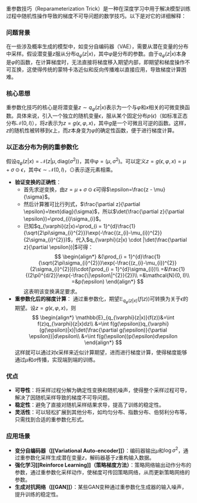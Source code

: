 重参数技巧（Reparameterization Trick）是一种在深度学习中用于解决模型训练过程中随机性操作导致的梯度不可导问题的数学技巧。以下是对它的详细解释：

### 问题背景
在一些涉及概率生成的模型中，如变分自编码器（VAE），需要从潜在变量的分布中采样。假设潜变量$z$服从分布$q_{\varphi}(z|x)$，其中$\varphi$是分布的参数。由于$q_{\varphi}(z|x)$本身是$\varphi$的函数，在计算梯度时，无法直接将梯度移入期望内部，即期望和梯度操作不可互换，这使得传统的蒙特卡洛近似和反向传播难以直接应用，导致梯度计算困难。

### 核心思想
重参数化技巧的核心是将潜变量$z \sim q_{\varphi}(z|x)$表示为一个与$\varphi$和$x$相关的可微变换函数。具体来说，引入一个独立的随机变量$\epsilon$，服从某个固定分布$p(\epsilon)$（如标准正态分布$\mathcal{N}(0, I)$），将$z$表示为$z = g(\epsilon, \varphi, x)$，其中$g$是一个可微且可逆的函数。这样，$z$的随机性被转移到$\epsilon$上，而$z$本身变为$\varphi$的确定性函数，便于进行梯度计算。

### 以正态分布为例的重参数化
假设$q_{\varphi}(z|x) = \mathcal{N}(z|\mu, \text{diag}(\sigma^{2}))$，其中$\varphi = (\mu, \sigma^{2})$。可以定义$z = g(\epsilon, \varphi, x)=\mu+\sigma \odot \epsilon$，其中$\epsilon \sim \mathcal{N}(0, I)$，$\odot$表示逐元素相乘。
- **验证变换的正确性**：
    - 首先求逆变换，由$z = \mu+\sigma \odot \epsilon$可得$\epsilon=\frac{z - \mu}{\sigma}$。
    - 然后计算雅可比行列式，$\frac{\partial z}{\partial \epsilon}=\text{diag}(\sigma)$，所以$\det(\frac{\partial z}{\partial \epsilon})=\prod_{i}\sigma_{i}$。
    - 已知$q_{\varphi}(z|x)=\prod_{i = 1}^{d}\frac{1}{\sqrt{2\pi\sigma_{i}^{2}}}\exp(-\frac{(z_{i}-\mu_{i})^{2}}{2\sigma_{i}^{2}})$，代入$q_{\varphi}(z|x) \cdot |\det(\frac{\partial z}{\partial \epsilon})|$可得：
$$
\begin{align*}
&(\prod_{i = 1}^{d}\frac{1}{\sqrt{2\pi\sigma_{i}^{2}}}\exp(-\frac{(z_{i}-\mu_{i})^{2}}{2\sigma_{i}^{2}}))\cdot(\prod_{i = 1}^{d}\sigma_{i})\\
=&\frac{1}{(2\pi)^{d/2}}\exp(-\frac{\|\epsilon\|^{2}}{2})\\
=&\mathcal{N}(0, I)\\
=&p(\epsilon)
\end{align*}
$$
这表明该变换满足要求。
- **重参数化后的梯度计算**：
通过重参数化，期望$\mathbb{E}_{q_{\varphi}(z|x)}(f(z))$可转换为关于$\epsilon$的期望。设$z = g(\epsilon, \varphi, x)$，则
$$
\begin{align*}
\mathbb{E}_{q_{\varphi}(z|x)}(f(z))&=\int f(z)q_{\varphi}(z|x)dz\\
&=\int f(g(\epsilon))q_{\varphi}(g(\epsilon)|x)|\det(\frac{\partial g(\epsilon)}{\partial \epsilon})|d\epsilon\\
&=\int f(g(\epsilon))p(\epsilon)d\epsilon
\end{align*}
$$
这样就可以通过对$\epsilon$采样来近似计算期望，进而进行梯度计算，使得梯度能够通过$\mu$和$\sigma$传播，实现端到端的训练。

### 优点
- **可导性**：将采样过程分解为确定性变换和随机噪声，使得整个采样过程可导，解决了因随机采样导致的梯度不可导问题。
- **稳定性**：避免了直接对随机采样结果求导，提高了训练的稳定性。
- **灵活性**：可以轻松扩展到其他分布，如均匀分布、指数分布、伯努利分布等，只需找到合适的重参数化形式。

### 应用场景
- **变分自编码器（[[Variational Auto-encoder]]）**：编码器输出$\mu$和$\log\sigma^{2}$，通过重参数化采样生成潜在变量$z$，解码器基于$z$重构输入数据。
- **强化学习[[Reinforce Learning]]（策略梯度方法）**：策略网络输出动作分布的参数，通过重参数化采样动作，使梯度可传回策略网络，从而更新策略网络的参数。
- **生成对抗网络（[[GAN]]）**：某些GAN变种通过重参数化生成器的输入噪声，提升训练的稳定性。
